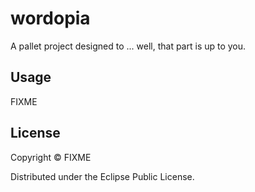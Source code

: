 # wordopia

A pallet project designed to ... well, that part is up to you.

## Usage

FIXME

## License

Copyright ©  FIXME

Distributed under the Eclipse Public License.

